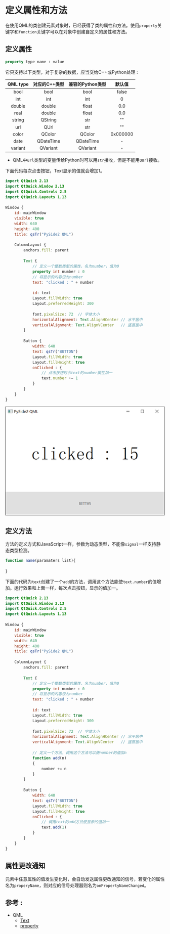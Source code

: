 # 定义属性和方法
在使用QML的类创建元素对象时，已经获得了类的属性和方法。使用`property`关键字和`function`关键字可以在对象中创建自定义的属性和方法。

## 定义属性
```QML
property type name : value
```
它只支持以下类型，对于复杂的数据，应当交给C++或Python处理 :  

| QML type | 对应的C++类型  | 兼容的Python类型 |  默认值    |
| :-:      | :-:           | :-:             | :-:        |
| bool     | bool          | bool            | false      |
| int      | int           | int             | 0          |
| double   | double        | float           | 0.0        |
| real     | double        | float           | 0.0        |
| string   | QString       | str             | ""         |
| url      | QUrl          | str             | ""         |
| color    | QColor        | QColor          | 0x000000   |
| date     | QDateTime     | QDateTime       | -          |
| variant  | QVariant      | QVariant        | -          |
* QML中`url`类型的变量传给Python时可以用`str`接收，但是不能用`QUrl`接收。

下面代码每次点击按钮，Text显示的值就会增加1。
```QML
import QtQuick 2.13
import QtQuick.Window 2.13
import QtQuick.Controls 2.5
import QtQuick.Layouts 1.13

Window {
    id: mainWindow
    visible: true
    width: 640
    height: 400
    title: qsTr("PySide2 QML")

    ColumnLayout {
        anchors.fill: parent

        Text {
            // 定义一个整数类型的属性，名为number，值为0
            property int number : 0
            // 将显示的内容设为number
            text: "clicked : " + number

            id: text
            Layout.fillWidth: true
            Layout.preferredHeight: 300
            
            font.pixelSize: 72  // 字体大小
            horizontalAlignment: Text.AlignHCenter // 水平居中
            verticalAlignment: Text.AlignVCenter   // 竖直居中
        }

        Button {
            width: 640
            text: qsTr("BUTTON")
            Layout.fillWidth: true
            Layout.fillHeight: true
            onClicked : {
                // 点击按钮时令text的number属性加一
                text.number += 1
            }
        }
    }
}
```

![Image](/image/qml/03.property_and_method/property.png)

## 定义方法
方法的定义方式和JavaScript一样，参数为动态类型，不能像`signal`一样支持静态类型检测。
```QML
function name(paramaters list){

}
```

下面的代码为`text`创建了一个`add`的方法，调用这个方法能使`text.number`的值增加。运行效果和上面一样，每次点击按钮，显示的值加一。
```QML
import QtQuick 2.13
import QtQuick.Window 2.13
import QtQuick.Controls 2.5
import QtQuick.Layouts 1.13

Window {
    id: mainWindow
    visible: true
    width: 640
    height: 400
    title: qsTr("PySide2 QML")

    ColumnLayout {
        anchors.fill: parent

        Text {
            // 定义一个整数类型的属性，名为number，值为0
            property int number : 0
            // 将显示的内容设为number
            text: "clicked : " + number

            id: text
            Layout.fillWidth: true
            Layout.preferredHeight: 300
            
            font.pixelSize: 72  // 字体大小
            horizontalAlignment: Text.AlignHCenter // 水平居中
            verticalAlignment: Text.AlignVCenter   // 竖直居中

            // 定义一个方法，调用这个方法可以使number的值加n
            function add(n)
            {
                number += n
            }
        }

        Button {
            width: 640
            text: qsTr("BUTTON")
            Layout.fillWidth: true
            Layout.fillHeight: true
            onClicked : {
                // 调用text的add方法使显示的值加一
                text.add(1)
            }
        }
    }
}
```

## 属性更改通知
元素中任意属性的值发生变化时，会自动发送属性更改通知的信号，若变化的属性名为`properyName`，则对应的信号处理器则名为`onPropertyNameChanged`。

## 参考 :  
* QML
  * [Text](https://doc.qt.io/qt-5/qml-qtquick-text.html)
  * [property](https://doc.qt.io/qt-5/qtqml-syntax-objectattributes.html#property-attributes)